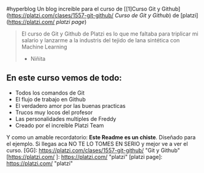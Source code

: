 #hyperblog
Un blog increible para el curso de [[1]Curso Git y Github](https://platzi.com/clases/1557-git-github/ *Curso de Git y Github*) de [platzi](https://platzi.com/ *platzi page*)
>El curso de Git y Github de Platzi es lo que me faltaba para triplicar mi salario y lanzarme a la industris del tejido de lana sintética con Machine Learning
> - Niñita 

## En este curso vemos de todo:
* Todos los comandos de Git 
* El flujo de trabajo en Github
* El verdadero amor por las buenas practicas
* Trucos muy locos del profesor
* Las personalidades multiples de Freddy
* Creado por el increible Platzi Team

Y como un amable recordatorio: **Este Readme es un chiste**. Diseñado para el ejemplo. Si llegas aca NO TE LO TOMES EN SERIO y mejor ve a ver el curso. 
[GG]: https://platzi.com/clases/1557-git-github/ "Git y Github"
[https://platzi.com/ ]: https://platzi.com/ "platzi"
[platzi page]: https://platzi.com/ "platzi"